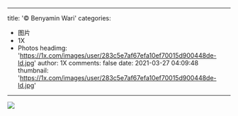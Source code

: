 
---
title: '© Benyamin Wari'
categories: 
 - 图片
 - 1X
 - Photos
headimg: 'https://1x.com/images/user/283c5e7af67efa10ef70015d900448de-ld.jpg'
author: 1X
comments: false
date: 2021-03-27 04:09:48
thumbnail: 'https://1x.com/images/user/283c5e7af67efa10ef70015d900448de-ld.jpg'
---

<div>   
<img src="https://1x.com/images/user/283c5e7af67efa10ef70015d900448de-ld.jpg" referrerpolicy="no-referrer">  
</div>
            